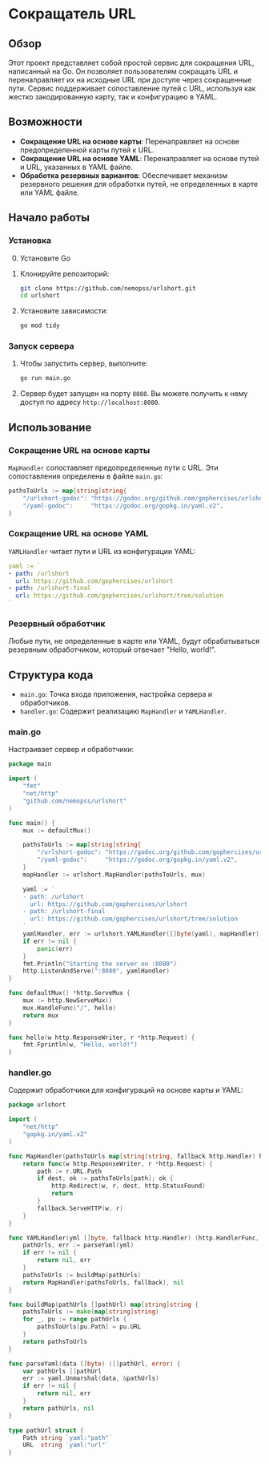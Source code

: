 # Сокращатель URL

## Обзор

Этот проект представляет собой простой сервис для сокращения URL, написанный на Go. Он позволяет пользователям сокращать URL и перенаправляет их на исходные URL при доступе через сокращенные пути. Сервис поддерживает сопоставление путей с URL, используя как жестко закодированную карту, так и конфигурацию в YAML.

## Возможности

- **Сокращение URL на основе карты**: Перенаправляет на основе предопределенной карты путей к URL.
- **Сокращение URL на основе YAML**: Перенаправляет на основе путей и URL, указанных в YAML файле.
- **Обработка резервных вариантов**: Обеспечивает механизм резервного решения для обработки путей, не определенных в карте или YAML файле.

## Начало работы

### Установка
0. Установите Go

1. Клонируйте репозиторий:
    ```sh
    git clone https://github.com/nemopss/urlshort.git
    cd urlshort
    ```

2. Установите зависимости:
    ```sh
    go mod tidy
    ```

### Запуск сервера

1. Чтобы запустить сервер, выполните:
    ```sh
    go run main.go
    ```

2. Сервер будет запущен на порту `8080`. Вы можете получить к нему доступ по адресу `http://localhost:8080`.

## Использование

### Сокращение URL на основе карты

`MapHandler` сопоставляет предопределенные пути с URL. Эти сопоставления определены в файле `main.go`:

```go
pathsToUrls := map[string]string{
    "/urlshort-godoc": "https://godoc.org/github.com/gophercises/urlshort",
    "/yaml-godoc":     "https://godoc.org/gopkg.in/yaml.v2",
}
```

### Сокращение URL на основе YAML

`YAMLHandler` читает пути и URL из конфигурации YAML:

```yaml
yaml := `
- path: /urlshort
  url: https://github.com/gophercises/urlshort
- path: /urlshort-final
  url: https://github.com/gophercises/urlshort/tree/solution
`
```

### Резервный обработчик

Любые пути, не определенные в карте или YAML, будут обрабатываться резервным обработчиком, который отвечает "Hello, world!".

## Структура кода

- `main.go`: Точка входа приложения, настройка сервера и обработчиков.
- `handler.go`: Содержит реализацию `MapHandler` и `YAMLHandler`.

### main.go

Настраивает сервер и обработчики:

```go
package main

import (
    "fmt"
    "net/http"
    "github.com/nemopss/urlshort"
)

func main() {
    mux := defaultMux()

    pathsToUrls := map[string]string{
        "/urlshort-godoc": "https://godoc.org/github.com/gophercises/urlshort",
        "/yaml-godoc":     "https://godoc.org/gopkg.in/yaml.v2",
    }
    mapHandler := urlshort.MapHandler(pathsToUrls, mux)

    yaml := `
    - path: /urlshort
      url: https://github.com/gophercises/urlshort
    - path: /urlshort-final
      url: https://github.com/gophercises/urlshort/tree/solution
    `
    yamlHandler, err := urlshort.YAMLHandler([]byte(yaml), mapHandler)
    if err != nil {
        panic(err)
    }
    fmt.Println("Starting the server on :8080")
    http.ListenAndServe(":8080", yamlHandler)
}

func defaultMux() *http.ServeMux {
    mux := http.NewServeMux()
    mux.HandleFunc("/", hello)
    return mux
}

func hello(w http.ResponseWriter, r *http.Request) {
    fmt.Fprintln(w, "Hello, world!")
}
```

### handler.go

Содержит обработчики для конфигураций на основе карты и YAML:

```go
package urlshort

import (
    "net/http"
    "gopkg.in/yaml.v2"
)

func MapHandler(pathsToUrls map[string]string, fallback http.Handler) http.HandlerFunc {
    return func(w http.ResponseWriter, r *http.Request) {
        path := r.URL.Path
        if dest, ok := pathsToUrls[path]; ok {
            http.Redirect(w, r, dest, http.StatusFound)
            return
        }
        fallback.ServeHTTP(w, r)
    }
}

func YAMLHandler(yml []byte, fallback http.Handler) (http.HandlerFunc, error) {
    pathUrls, err := parseYaml(yml)
    if err != nil {
        return nil, err
    }
    pathsToUrls := buildMap(pathUrls)
    return MapHandler(pathsToUrls, fallback), nil
}

func buildMap(pathUrls []pathUrl) map[string]string {
    pathsToUrls := make(map[string]string)
    for _, pu := range pathUrls {
        pathsToUrls[pu.Path] = pu.URL
    }
    return pathsToUrls
}

func parseYaml(data []byte) ([]pathUrl, error) {
    var pathUrls []pathUrl
    err := yaml.Unmarshal(data, &pathUrls)
    if err != nil {
        return nil, err
    }
    return pathUrls, nil
}

type pathUrl struct {
    Path string `yaml:"path"`
    URL  string `yaml:"url"`
}
```
